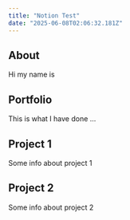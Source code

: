```yaml
---
title: "Notion Test"
date: "2025-06-08T02:06:32.181Z"
---
```



## About

Hi my name is


## Portfolio

This is what I have done …


## Project 1

Some info about project 1


## Project 2

Some info about project 2

